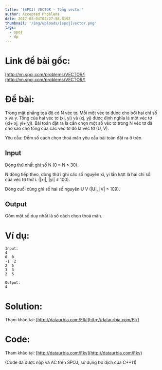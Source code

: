 ```yaml
---
title: '[SPOJ] VECTOR - Tổng vector'
author: Accepted Problems
date: 2017-08-04T02:27:58.819Z
thumbnail: '/img/uploads/[spoj]vector.png'
tags:
  - spoj
  - dp
---
```

# Link đề bài gốc:

[http://vn.spoj.com/problems/VECTOR/](http://vn.spoj.com/problems/VECTOR/)

# Đề bài:

Trong mặt phẳng tọa độ có N véc tơ. Mỗi một véc tơ được cho bởi hai chỉ số x và y. Tổng của hai véc tơ \(xi, yi\) và \(xj, yj\) được định nghĩa là một véc tơ \(xi+ xj, yi+ yj\). Bài toán đặt ra là cần chọn một số véc tơ trong N véc tơ đã cho sao cho tổng của các vec tơ đó là véc tơ \(U, V\).

Yêu cầu: Đếm số cách chọn thoả mãn yêu cầu bài toán đặt ra ở trên.

## Input

Dòng thứ nhất ghi số N \(0 ≤ N ≤ 30\).

N dòng tiếp theo, dòng thứ i ghi các số nguyên xi, yi lần lượt là hai chỉ số của véc tơ thứ i. \(\|xi\|, \|yi\| ≤ 100\).

Dòng cuối cùng ghi số hai số nguyên U V \(\|U\|, \|V\| ≤ 109\).

## Output

Gồm một số duy nhất là số cách chọn thoả mãn.

# Ví dụ:

```
Input:
4
0  0
-1  2
2  5
3  3
2  5
```

```
Output:
4
```

# Solution:

Tham khảo tại: [http://dataurbia.com/Flk](http://dataurbia.com/Flk)

# Code:

Tham khảo tại: [http://dataurbia.com/Fkv](http://dataurbia.com/Fkv)

(Code đã được nộp và AC trên SPOJ, sử dụng bộ dịch của C++11)
